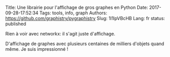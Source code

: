 Title: Une librairie pour l'affichage de gros graphes en Python
Date: 2017-09-28-17:52:34
Tags: tools, info, graph
Authors: https://github.com/graphistry/pygraphistry
Slug: 1l1lpVBcHB
Lang: fr
status: published

Rien à voir avec networkx: il s'agit juste d'affichage.

D'affichage de graphes avec plusieurs centaines de milliers d'objets quand même.
Je suis impressionné !
